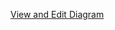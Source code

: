 [View and Edit Diagram](https://app.diagrams.net/?tags=%7B%7D&title=Flash%20Memory%20Controller.drawio.svg#R%3Cmxfile%20pages%3D%222%22%3E%3Cdiagram%20name%3D%22High-Level-Diagram%22%20id%3D%222kpeXjznkt25ubVVdSXc%22%3E3Vvbdps6EP0aP8YLEBjy2JBLc5qu%2BNTntOlTlmJkTIORI%2BTE7tdXMpIxSOB4GRuah6YwugB7ZrZmRnIP%2BLPlDYHz6VccoLhnGcGyBy57lmUajsH%2B45JVJjlzLDOThCQKRK9cMIp%2BIzlUSBdRgNJCR4pxTKN5UTjGSYLGtCCDhOC3YrcJjotPncMQKYLRGMaq9EcU0Gkm9eR3cflnFIVT%2BWTTEC0zKDsLQTqFAX7bEoGrHvAJxjS7mi19FHP0JC7ZuOuK1s2LEZTQ9wz44lEwvn0bEfRCnj366%2Fr7XXxmg2yaVxgvxBeLt6UrCQHBiyRAfBazBy7ephFFozkc89Y3pnUmm9JZLJrDGKYccoNdq28oXvoVEYqWWyLxxjcIzxAlK9ZFtFq2QG8l8ZXIv%2BXaMC1PCKdbqrDPhRAKEwg3s%2BcosQsB1D6gqRihgFmNuMWETnGIExhf5dKLHEUOTd7nDuO5wO4XonQlXAAuKC4iy0Akqwcxfn3zk9%2F0HXl7udxuvFyJu5RCQj9xV2CCMVdPNJbi6yjeTL%2BM6MPW9dbk7C6fm9%2Bsdik4xQsyRjUQmgJC9hIhojUdwSDryAGuNRiCYkij16Lb6lS%2FHsrwgKutDnMcJTTdmnnIBbkdgkHJDm3TKNlRNmVuVZt3O8DQnFYMTViCUbAEq94UUBJIG0twgjKJMK89rPBwi2rYUBRLMMuWAOwSz2Q2LYblJrKvyZluxYOOanLy67YWBBo%2FTpjCpo%2BR1hrv4BNb9AsWBOMoTLiemRYRYQJO%2BBFbVD%2BJhlkUBJmxojT6DZ%2FW83EzEaCwyZ2LnnOptYhaVxFxgJgyX33fv%2BQwU3e98wL0wrQOtByrZCd4MkkRLam0Gd4YdIc33HreKPCCYI5tUihxS84cOb38pbxheyfiDfmg4%2FKGDO00vIG7zBuDBnnDkSzUKG%2BYRTI6s05FI9I1tnR6sWCWZ9xy9Ux4CnBQrlDptHvkB17J2C1XzQ902YFV9r7GsgPHVFA5IfnuE77zmyEiEftu7m0nitPAifjWqQrZdxFuY%2B7zjtx6h4cU3alIchfsa%2FziP0Z8li9beMRe3VjX5lY3mvqW8rM0jVUj6wbWjXPrBrrVI83KYeuWPtdaZWMFpFkj8Goa6wYO6h5ZoYys0at%2BpPL1Favi3pRrAllY2SQmwHkX525qN41zLmg1Ud6Lc49bxTmAl73e%2Byoylts0gR%2BkevnejbFsAy4yKFctN%2BXs7arlQOMitnEsF9kEtDlOPp7NYBIw4RCSlIUAreNWXrI35d9CtVeD2%2BBosKl5jY%2BZZ2I%2B8v8kot0DDYDWQVMThx8IMvsy7tAriqMk7B5qttU6amq8eAPJE9%2BgsgwfxzHLTyOcdA86R8dup4XO7d4i4HVxEVAXy28IBu1j1UHiP1egGhIcEjjrHlrtMz5Qo4srAlO1QNQ6Vu3zPFBDins65eGXISKytHuwtc%2FxwFZQ%2Bft33StVtTNfA2KF25mvNV9wO0yNamx45futGzyz5TKpem1bvN1OJfkjnTORx0d2e4nXtJfoy9JKacC2rL5TnKWhjUCnXKcrnVnZe8Bxdg6liroUu9tmcSPPBIbbV4uc2ujdMkrqbI46NdH7A7u%2Fvr2%2Bbx8yUIas9RDeVrPC%2F7qL10kD0%2B%2BPl9aSvD6v5v%2Fcnz04jxcD15Mby8VS1yQKFwRmhQfjGwqjlHagUqicx9u44o49iKOBpxZvRhTS9XZ5Z1CzldO0baPmKph0ft8mD4R%2BFuKg4%2BcBWgRFVtRCgHOQ4m0N18jdiM74i2N1zV%2FOW%2FEXaftmr7UcWItG97csta8tSykfKq87vhZl5aAjWlSD8atkTFZzESplVHaJclHbFQ6jvPqftMKh9wTN7urdFyYIUYJY1InVNeDUJwxN29gk6BvgND9CchwVtybOu%2BhxU0P1r1C7ZHYBLl1mc1q41OD839Hwtld3kpV9Ly2ik1KCn5GPY8wPS4qz6hPGgCXR%2B08x69RR5PlmNFLeXDtX9aGrZICj6UMT%2FQ3v7%2FjhNcvwh58%2Fra8GMVfAE7PpQcivXs6CszTrE0AKs6tkMXtab53gCfvzFNFUOzaIiNw99%2Ft9vojQcf8D6xyUI1fdGb3T6txRdD5CLwuUjLPjDeJMzUfViFeurZru0RTCbvOfFWdl2vzX2eDqDw%3D%3D%3C%2Fdiagram%3E%3Cdiagram%20id%3D%222yysWdFa9B5gHO1IlBTH%22%20name%3D%22Detailed-Diagram%22%3E7Vxvc6I4GP80vlwHiKh92dJ2d%2Be6U6%2B9m929NzsRInKHxA2xrffpL5EEDAHU1lNCd6Z25Mk%2FyO%2F5l1%2BCPeAtXj4SuJx%2FwQGKe44Vkijogeue49jswwRLGCJFwGs8Rv9KoSWkqyhAqVKRYhzTaKkKfZwkyKeKDBKCn9VqMxzrt%2FHowxhp0q9RQOeZdOxahfwTisK5HMi2RMkCyspCkM5hgJ%2B3ROCm5wx7DniBPXDV4zL1D3gEY7qzmqy8ePFQzGdWzms27u3rO8ifnaCEHqlP%2F6%2FL%2B9FDvJrd29N7O%2FQvHe%2FpgxjoCcYrMe1iyuha4kDwKgkQ78RmIz7PI4oel9Dnpc9MrZhsThexKA5jmHKYrc3NbbpGhKKX2sey98Gj%2FGQfEV4gStbsWvTsDATWa6kNUk%2BeC92xnbEQzrcUZ3AhhFDoZ5j3ftCEs7pizo8LkY4ICpihiEtM6ByHOIHxTSG9KjDjQBR17jBeCqT%2BRpSuhZHDFcUqjgwfsv4m2m8uvvOLvisvr1%2B2C6%2FX4iqlkNBLbuxM4HNliHwpvo3ivPuXiH7b%2Br7VObsq%2BuYXa0Wd%2BLM3KxObKrwiPmqY0pHwXpCEiDZN%2FeCN2klQDGn0pN5xlZ4dMoYciU0zXG%2F1t8RRQtPX9Vbc%2FYT3UhgWGJYMa2Af5ok0I8lu%2B7BJ3dhWPq%2FntkhwFosUJmMpJuM02wxKAmmMCU5QJhF2eIC5Htv02mpRmvbbZe0HMs7IITMfIpq92ixOYsr2qOZh3rEpD7T8h8Y%2FZswQ5j%2BiSiu%2Fg1OWRCuWCeMoTLj9MGNAhAl4yhOxRPZSFCyiIMicAEqjf%2BF00x83PwEz69y96rnXuaWJDFrULBLZHblUvbN6e4LFXM1ofKHoj0hMTmuRcirkAHg2S9FrTK9tmui2J6iMmoOKEjREWNmOGKXAU4SVIvb8CipKSiWXJV0IKvJh3nFQGdYHFdyNoOIeLai4A%2Ff8QcVWA5tccncuxow0xbxaMYdgfeY6NuOczpvIn7306ViEj%2FSZ0u840hFtET5VdI9TdrYto3vG58wDDuFj%2BMUEkYhNHndQZ1pPXpgV%2Bt06OuVIsb9tHudC8ziaeu9wKqoHUoPbFbsXT%2F2wgOd4soTTI%2FWFTWWj%2BkK7uqQ8VkVhXcumhk3tRk0NR%2FUt7dpmm5K%2BDRoKa6Y0KwTjhsKmhsOmIWvAyArH9UNqT7%2BVDZ0mStlAbi7knAtw9wpT%2Bf5FS8OUdFsGxKn%2FdyvjiLHMlruqu%2FYl7OGpol4bNG2PPcqDYsgpHcCwvC%2BZ76Zv70vKpEDZlpTb2W2FxdFg8fBiAZOACSeQpCwpNAemclqW7ycr28cVMA1bjhKoQIm5Ocxb%2FplE1GCMAOgIRvomxFcEmfVYd%2BgJxVESGgzSwOkISK4G0kdIpvzklGN5OI6RTyOcGIyUWxWZTERKp1%2FNQWXc3XxBJx8fEAwMgqazOcJYQ2ZCcEjgwmBwOpMc6AzaDYGpztSbA01XUgJ5y1vQ3NM5X%2FZYYiWUGoxSV9KBnH3p0vnZ3vFIJ5kd7SSdTrbT0gal0cmNG88zx5qZoZbjoSSZTTfn8xy%2B7fRxeGewpwuw36qep91t1cjXgeP0XXVQg45aueW9pLccxT%2FNKB050OXoDJ05sWBgqyesbGCN%2BvomZCWp4Fglc2lbNNBZuYdv7Pr28%2B29QQiBMkIdYRYcnYr7owPwdGYBq1NyHk5mUbgiMCOzrQcURik1aStPe2Etd2w7Tly0HSydpXukkG7Ob5qH0kB7X7cjKF1oGLT%2BWEyxivmuLGLawlBIJrdFy5MWaJqclcrzF%2BY5BFfGz445BHBe%2BtHutZx%2BBGBf435PZ96Avr40n%2BU6h9ZkC%2FX3ojX6Ya%2BbxCfrpUjms9hwjQqRKdHBtsr5Ylf4bKBTS97db0wQogSxZRjWY3hr38myB1bOr%2BY4VfwOj%2BvqMLX8uDvQiaYvsDLDMgqdKibDRHR0nun3x8nnXtObjWzGqQpGSgn%2BB3k4xvx1NvFi%2B4zFr5Jo%2F1dzq9BXo%2FSJFaDkRJ0LHf4qGhi0HP4KHmtyf8dfBHIsb%2FLpcvNtGHO8p8xihyH%2F9vND8CHN6gSQwuxbslpMNyc48Iz9m0Y0rWwbRESe9%2FT6fVYTUb%2F%2FS8WYu3dKKlb1vpOJKlbBvqGfK5T42flfcaT%2B3SvAuLx7aI9aiv%2Bm7o6feZT7kMWvZ4Kb%2FwA%3D%3C%2Fdiagram%3E%3C%2Fmxfile%3E)
